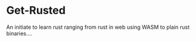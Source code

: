 # Get-Rusted
An initiate to learn rust ranging from rust in web using WASM to plain rust binaries....
